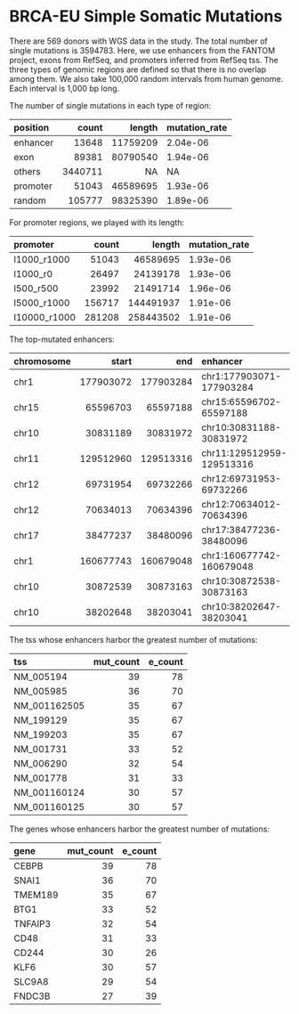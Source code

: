 BRCA-EU Simple Somatic Mutations
================

There are 569 donors with WGS data in the study. The total number of
single mutations is 3594783. Here, we use enhancers from the FANTOM
project, exons from RefSeq, and promoters inferred from RefSeq tss. The
three types of genomic regions are defined so that there is no overlap
among them. We also take 100,000 random intervals from human genome.
Each interval is 1,000 bp long.

The number of single mutations in each type of region:

| position |   count |   length | mutation\_rate |
| :------- | ------: | -------: | :------------- |
| enhancer |   13648 | 11759209 | 2.04e-06       |
| exon     |   89381 | 80790540 | 1.94e-06       |
| others   | 3440711 |       NA | NA             |
| promoter |   51043 | 46589695 | 1.93e-06       |
| random   |  105777 | 98325390 | 1.89e-06       |

For promoter regions, we played with its length:

| promoter      |  count |    length | mutation\_rate |
| :------------ | -----: | --------: | :------------- |
| l1000\_r1000  |  51043 |  46589695 | 1.93e-06       |
| l1000\_r0     |  26497 |  24139178 | 1.93e-06       |
| l500\_r500    |  23992 |  21491714 | 1.96e-06       |
| l5000\_r1000  | 156717 | 144491937 | 1.91e-06       |
| l10000\_r1000 | 281208 | 258443502 | 1.91e-06       |

The top-mutated
enhancers:

| chromosome |     start |       end | enhancer                  | count | length | mut\_rate |
| :--------- | --------: | --------: | :------------------------ | ----: | -----: | --------: |
| chr1       | 177903072 | 177903284 | chr1:177903071-177903284  |    12 |    212 | 0.0566038 |
| chr15      |  65596703 |  65597188 | chr15:65596702-65597188   |     8 |    485 | 0.0164948 |
| chr10      |  30831189 |  30831972 | chr10:30831188-30831972   |     6 |    783 | 0.0076628 |
| chr11      | 129512960 | 129513316 | chr11:129512959-129513316 |     6 |    356 | 0.0168539 |
| chr12      |  69731954 |  69732266 | chr12:69731953-69732266   |     6 |    312 | 0.0192308 |
| chr12      |  70634013 |  70634396 | chr12:70634012-70634396   |     6 |    383 | 0.0156658 |
| chr17      |  38477237 |  38480096 | chr17:38477236-38480096   |     6 |   2859 | 0.0020986 |
| chr1       | 160677743 | 160679048 | chr1:160677742-160679048  |     5 |   1305 | 0.0038314 |
| chr10      |  30872539 |  30873163 | chr10:30872538-30873163   |     5 |    624 | 0.0080128 |
| chr10      |  38202648 |  38203041 | chr10:38202647-38203041   |     5 |    393 | 0.0127226 |

The tss whose enhancers harbor the greatest number of mutations:

| tss           | mut\_count | e\_count |
| :------------ | ---------: | -------: |
| NM\_005194    |         39 |       78 |
| NM\_005985    |         36 |       70 |
| NM\_001162505 |         35 |       67 |
| NM\_199129    |         35 |       67 |
| NM\_199203    |         35 |       67 |
| NM\_001731    |         33 |       52 |
| NM\_006290    |         32 |       54 |
| NM\_001778    |         31 |       33 |
| NM\_001160124 |         30 |       57 |
| NM\_001160125 |         30 |       57 |

The genes whose enhancers harbor the greatest number of mutations:

| gene    | mut\_count | e\_count |
| :------ | ---------: | -------: |
| CEBPB   |         39 |       78 |
| SNAI1   |         36 |       70 |
| TMEM189 |         35 |       67 |
| BTG1    |         33 |       52 |
| TNFAIP3 |         32 |       54 |
| CD48    |         31 |       33 |
| CD244   |         30 |       26 |
| KLF6    |         30 |       57 |
| SLC9A8  |         29 |       54 |
| FNDC3B  |         27 |       39 |
